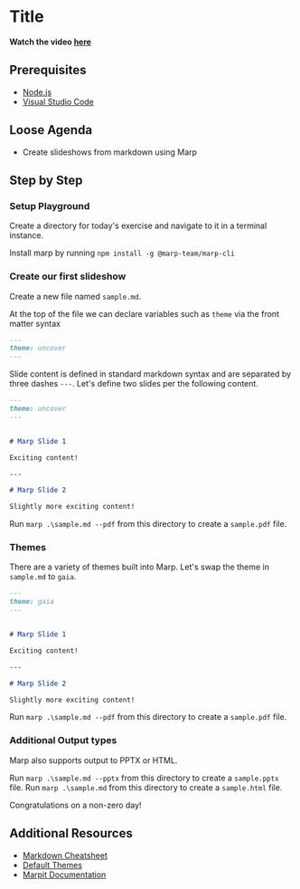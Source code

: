 # Title

**Watch the video [here](https://youtu.be/GRCs0_lzumA)**

## Prerequisites

- [Node.js](https://nodejs.org/en/download/)
- [Visual Studio Code](https://code.visualstudio.com/)

## Loose Agenda

- Create slideshows from markdown using Marp

## Step by Step

### Setup Playground

Create a directory for today's exercise and navigate to it in a terminal instance. 

Install marp by running `npm install -g @marp-team/marp-cli`

### Create our first slideshow

Create a new file named `sample.md`.

At the top of the file we can declare variables such as `theme` via the front matter syntax

```md
---
theme: uncover
---
```

Slide content is defined in standard markdown syntax and are separated by three dashes `---`. Let's define two slides per the following content.

```md
---
theme: uncover
---


# Marp Slide 1

Exciting content!

---

# Marp Slide 2

Slightly more exciting content!

```

Run `marp .\sample.md --pdf` from this directory to create a `sample.pdf` file.

### Themes

There are a variety of themes built into Marp. Let's swap the theme in `sample.md` to `gaia`.

```md
---
theme: gaia
---


# Marp Slide 1

Exciting content!

---

# Marp Slide 2

Slightly more exciting content!

```

Run `marp .\sample.md --pdf` from this directory to create a `sample.pdf` file.

### Additional Output types

Marp also supports output to PPTX or HTML.

Run `marp .\sample.md --pptx` from this directory to create a `sample.pptx` file.
Run `marp .\sample.md` from this directory to create a `sample.html` file.

Congratulations on a non-zero day!

## Additional Resources

- [Markdown Cheatsheet](https://www.markdownguide.org/cheat-sheet/)
- [Default Themes](https://github.com/marp-team/marp-core/tree/main/themes)
- [Marpit Documentation](https://marpit.marp.app/)
